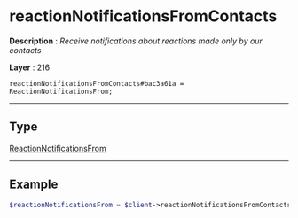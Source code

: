 # reactionNotificationsFromContacts

**Description** : *Receive notifications about reactions made only by our contacts*

**Layer** : 216

```tl
reactionNotificationsFromContacts#bac3a61a = ReactionNotificationsFrom;
```

---

## Type

[ReactionNotificationsFrom](type/ReactionNotificationsFrom)

---

## Example

```php
$reactionNotificationsFrom = $client->reactionNotificationsFromContacts();
```